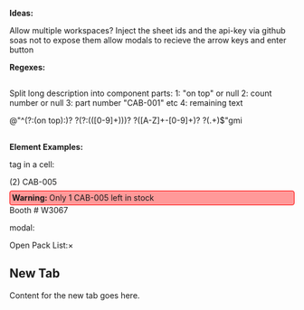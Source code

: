 **Ideas:**

Allow multiple workspaces?
Inject the sheet ids and the api-key via github soas not to expose them
allow modals to recieve the arrow keys and enter button




**Regexes:**

##
Split long description into component parts:
1: "on top" or null
2: count number or null
3: part number "CAB-001" etc
4: remaining text

@"^(?:(on top):)? ?(?:\(([0-9]+)\))? ?([A-Z]+-[0-9]+)? ?(.+)$"gmi
##





**Element Examples:**

tag in a cell:

<tr class="draggable"><td class="row-drag-handle"></td><td style="
    /* background-color: #fdd; */
">(2) CAB-005<span style="
    display: block;
    border: 1px solid red;
    padding: .25em;
    margin-top: .5em;
    background-color: #f99;
    border-radius: 4px;
"><strong>Warning: </strong>Only 1 CAB-005 left in stock</span></td><td>Booth # W3067</td></tr>


modal:

<div class="modal"> 
    <div class="modal-content">
        <div class="modal-header">Open Pack List:<span class="modal-close">&times;</span></div>
        <h2>New Tab</h2>
        <p>Content for the new tab goes here.</p>
    </div>
</div>

